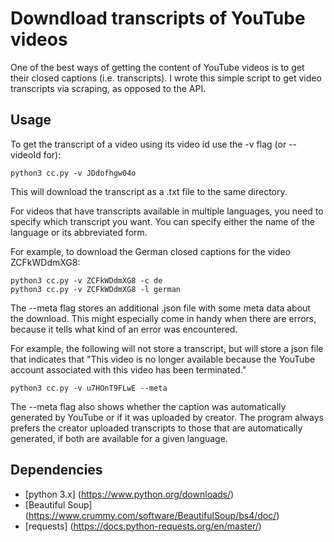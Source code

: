 # Downdload transcripts of YouTube videos

One of the best ways of getting the content of YouTube videos is to get their closed captions (i.e. transcripts).
I wrote this simple script to get video transcripts via scraping, as opposed to the API.

## Usage

To get the transcript of a video using its video id use the -v flag (or --videoId for):

```
python3 cc.py -v JDdofhgw04o

```

This will download the transcript as a .txt file to the same directory.

For videos that have transcripts available in multiple languages, you need to specify which transcript you want.
You can specify either the name of the language or its abbreviated form.

For example, to download the German closed captions for the video ZCFkWDdmXG8:

```
python3 cc.py -v ZCFkWDdmXG8 -c de
python3 cc.py -v ZCFkWDdmXG8 -l german 

```

The --meta flag stores an additional .json file with some meta data about the download. This might especially come in handy when there are errors, because it tells what kind of an error was encountered.

For example, the following will not store a transcript, but will store a json file that indicates that "This video is no longer available because the YouTube account associated with this video has been terminated."

```
python3 cc.py -v u7HOnT9FLwE --meta 

```

The --meta flag also shows whether the caption was automatically generated by YouTube or if it was uploaded by creator. The program always prefers the creator uploaded transcripts to those that are automatically generated, if both are available for a given language.

## Dependencies
- [python 3.x] (https://www.python.org/downloads/)
- [Beautiful Soup] (https://www.crummy.com/software/BeautifulSoup/bs4/doc/)
- [requests] (https://docs.python-requests.org/en/master/)
